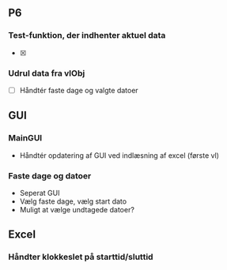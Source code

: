 ## P6

### Test-funktion, der indhenter aktuel data
- [x]

### Udrul data fra vlObj
- [ ] Håndtér faste dage og valgte datoer


## GUI

### MainGUI
- Håndtér opdatering af GUI ved indlæsning af excel (første vl) 

### Faste dage og datoer
- Seperat GUI
- Vælg faste dage, vælg start dato
- Muligt at vælge undtagede datoer?

## Excel
### Håndter klokkeslet på starttid/sluttid